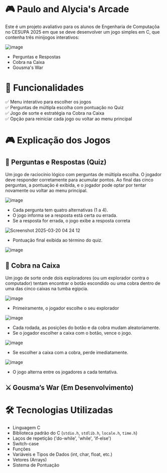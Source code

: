 # 🎮 Paulo and Alycia's Arcade  

Este é um projeto avaliativo para os alunos de Engenharia de Computaçõa no CESUPA 2025 em que se deve desenvolver um jogo simples em C, que contenha três minijogos interativos:  

![image](https://github.com/user-attachments/assets/285c39ad-6b99-4e42-a9ed-ede7d11491c8)

- Perguntas e Respostas
- Cobra na Caixa
- Gousma's War


# 📌 Funcionalidades  

✅ Menu interativo para escolher os jogos  
✅ Perguntas de múltipla escolha com pontuação no Quiz  
✅ Jogo de sorte e estratégia na Cobra na Caixa  
✅ Opção para reiniciar cada jogo ou voltar ao menu principal  


# 🎮 Explicação dos Jogos  

## 🧠 Perguntas e Respostas (Quiz)  

Um jogo de raciocínio lógico com perguntas de múltipla escolha. O jogador deve responder corretamente para acumular pontos. Ao final das cinco perguntas, a pontuação é exibida, e o jogador pode optar por tentar novamente ou voltar ao menu principal.  

![image](https://github.com/user-attachments/assets/6441b500-e262-40f0-a03e-a3b11b660b05)

- Cada pergunta tem quatro alternativas (1 a 4).  
- O jogo informa se a resposta está certa ou errada.
- Se a resposta for errada, o jogo exibe a resposta correta

![Screenshot 2025-03-20 04 24 12](https://github.com/user-attachments/assets/776da09f-617d-4064-8c94-9f27f5bd194c)

- Pontuação final exibida ao término do quiz.

![image](https://github.com/user-attachments/assets/c3c34aa0-5a2d-4ca9-bd17-11b3644b8a4a)


## 🐍 Cobra na Caixa  

Um jogo de sorte onde dois exploradores (ou um explorador contra o computador) tentam encontrar o botão escondido ou uma cobra dentro de uma das cinco caixas na tumba egipcia.  

![image](https://github.com/user-attachments/assets/d70286b8-daec-4fff-adda-e8e61fd33c9e)

- Primeiramente, o jogador escolhe o seu explorador

![image](https://github.com/user-attachments/assets/4588fdad-de74-4e93-99b7-ac25b4fb1077)

- Cada rodada, as posições do botão e da cobra mudam aleatoriamente.
- Se o jogador escolher a caixa com o botão, vence o jogo.

![image](https://github.com/user-attachments/assets/28277f8a-51f6-41a1-9bc8-cb840e2a6307)

- Se escolher a caixa com a cobra, perde imediatamente.

![image](https://github.com/user-attachments/assets/883f726b-ef62-44d7-8161-169140ba4fd0)

- O jogo alterna entre os jogadores a cada tentativa.  


## ⚔️ Gousma’s War (Em Desenvolvimento)  


# 🛠️ Tecnologias Utilizadas  

- Linguagem C  
- Biblioteca padrão do C (`stdio.h`, `stdlib.h`, `locale.h`, `time.h`)
- Laços de repetição ('do-while', 'while', 'if-else')
- Switch-case
- Funções
- Variáveis e Tipos de Dados (int, char, float, etc.)
- Vetores (Arrays)
- Sistema de Pontuação

